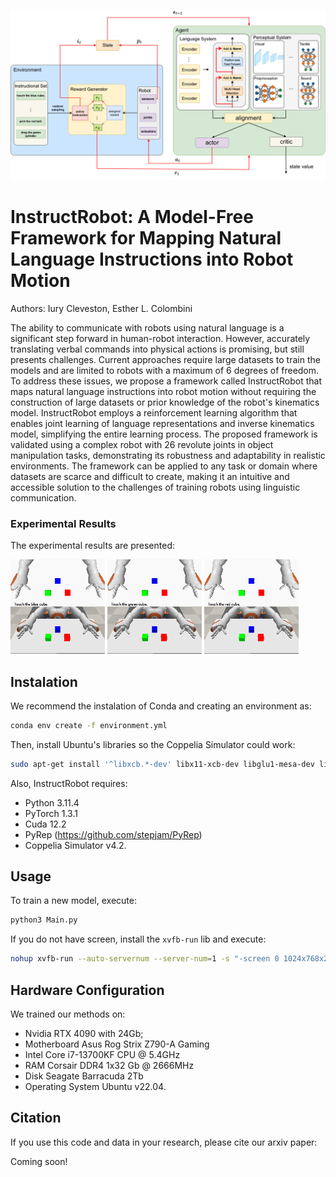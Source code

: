 ![](results/arch.png)

# InstructRobot: A Model-Free Framework for Mapping Natural Language Instructions into Robot Motion

Authors: Iury Cleveston, Esther L. Colombini

The ability to communicate with robots using natural language is a significant step forward in human-robot interaction. However, accurately translating verbal commands into physical actions is promising, but still presents challenges. Current approaches require large datasets to train the models and are limited to robots with a maximum of 6 degrees of freedom. To address these issues, we propose a framework called InstructRobot that maps natural language instructions into robot motion without requiring the construction of large datasets or prior knowledge of the robot's kinematics model. InstructRobot employs a reinforcement learning algorithm that enables joint learning of language representations and inverse kinematics model, simplifying the entire learning process. The proposed framework is validated using a complex robot with 26 revolute joints in object manipulation tasks, demonstrating its robustness and adaptability in realistic environments. The framework can be applied to any task or domain where datasets are scarce and difficult to create, making it an intuitive and accessible solution to the challenges of training robots using linguistic communication. 

### Experimental Results

The experimental results are presented:

<img src="results/touch_blue.gif" width="30%"> <img src="results/touch_green.gif" width="30%"> <img src="results/touch_red.gif" width="30%"> 

## Instalation

We recommend the instalation of Conda and creating an environment as:

```bash
conda env create -f environment.yml
```
Then, install Ubuntu's libraries so the Coppelia Simulator could work:

```bash
sudo apt-get install '^libxcb.*-dev' libx11-xcb-dev libglu1-mesa-dev libxrender-dev libxi-dev libxkbcommon-dev libxkbcommon-x11-dev
```

Also, InstructRobot requires: 
- Python 3.11.4
- PyTorch 1.3.1
- Cuda 12.2
- PyRep (https://github.com/stepjam/PyRep)
- Coppelia Simulator v4.2.

## Usage
To train a new model, execute:
```bash
python3 Main.py
```

If you do not have screen, install the `xvfb-run` lib and execute:
```bash
nohup xvfb-run --auto-servernum --server-num=1 -s "-screen 0 1024x768x24" python3 Main.py &
```

## Hardware Configuration

We trained our methods on:
  - Nvidia RTX 4090 with 24Gb;
  - Motherboard Asus Rog Strix Z790-A Gaming
  - Intel Core i7-13700KF CPU @ 5.4GHz
  - RAM Corsair DDR4 1x32 Gb @ 2666MHz
  - Disk Seagate Barracuda 2Tb
  - Operating System Ubuntu v22.04. 

## Citation
If you use this code and data in your research, please cite our arxiv paper:

Coming soon!
<!--
```
@article{cleveston2021ram,
  title={RAM-VO: Less is more in Visual Odometry},
  author={Cleveston, Iury and Colombini, Esther L},
  journal={arXiv preprint arXiv:2107.02974},
  year={2021}
}
```
-->
